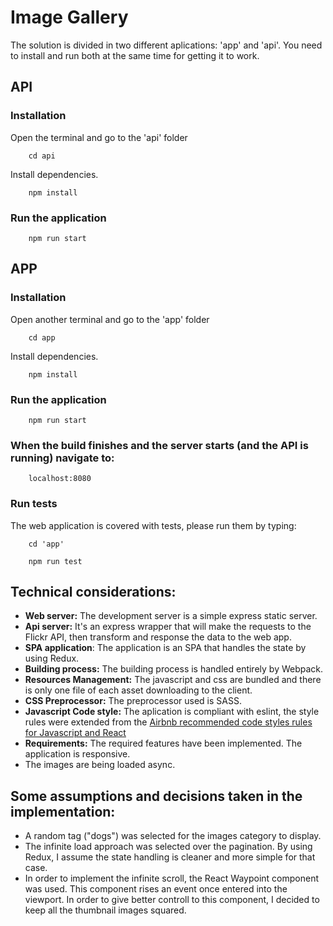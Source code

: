 # Image Gallery

The solution is divided in two different aplications: 'app' and 'api'. You need to install and run both at the same time for getting it to work.

## API

### Installation
Open the terminal and go to the 'api' folder
```
    cd api
```
Install dependencies.
```
    npm install
```

### Run the application
```
    npm run start
```
## APP
### Installation
Open another terminal and go to the 'app' folder
```
    cd app
```
Install dependencies.
```
    npm install
```

### Run the application
```
    npm run start
```

### When the build finishes and the server starts (and the API is running) navigate to:
```
    localhost:8080
```

### Run tests
The web application is covered with tests, please run them by typing:
```
    cd 'app'
```
```
    npm run test
```

## Technical considerations:

* **Web server:** The development server is a simple express static server.
* **Api server:** It's an express wrapper that will make the requests to the Flickr API, then transform and response the data to the web app.
* **SPA application**: The application is an SPA that handles the state by using Redux.
* **Building process:** The building process is handled entirely by Webpack.
* **Resources Management:** The javascript and css are bundled and there is only one file of each asset downloading to the client.
* **CSS Preprocessor:** The preprocessor used is SASS.
* **Javascript Code style:** The aplication is compliant with eslint, the style rules were extended from the [Airbnb recommended code styles rules for Javascript and React](https://github.com/airbnb/javascript)
* **Requirements:** The required features have been implemented. The application is responsive.
* The images are being loaded async.

## Some assumptions and decisions taken in the implementation:
- A random tag ("dogs") was selected for the images category to display.
- The infinite load approach was selected over the pagination. By using Redux, I assume the state handling is cleaner and more simple for that case. 
- In order to implement the infinite scroll, the React Waypoint component was used. This component rises an event once entered into the viewport. In order to give better controll to this component, I decided to keep all the thumbnail images squared.


